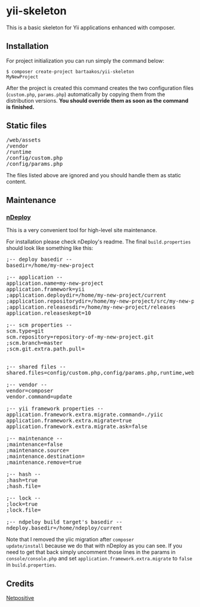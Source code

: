 # yii-skeleton

This is a basic skeleton for Yii applications enhanced with composer.

## Installation

For project initialization you can run simply the command below:

<code>$ composer create-project bartaakos/yii-skeleton MyNewProject</code>

After the project is created this command creates the two configuration files (<code>custom.php</code>, <code>params.php</code>) automatically by copying them from the distribution versions. **You should override them as soon as the command is finished.**

## Static files

<pre>
/web/assets
/vendor
/runtime
/config/custom.php
/config/params.php
</pre>

The files listed above are ignored and you should handle them as static content.

## Maintenance

### [nDeploy](https://github.com/Netpositive/ndeploy)

This is a very convenient tool for high-level site maintenance.

For installation please check nDeploy's readme. The final <code>build.properties</code> should look like something like this:

<pre>
;-- deploy basedir --
basedir=/home/my-new-project

;-- application --
application.name=my-new-project
application.framework=yii
;application.deploydir=/home/my-new-project/current
;application.repositorydir=/home/my-new-project/src/my-new-project
;application.releasesdir=/home/my-new-project/releases
application.releaseskept=10

;-- scm properties --
scm.type=git
scm.repository=repository-of-my-new-project.git
;scm.branch=master
;scm.git.extra.path.pull=


;-- shared files --
shared.files=config/custom.php,config/params.php,runtime,web/assets,vendor

;-- vendor --
vendor=composer
vendor.command=update

;-- yii framework properties --
application.framework.extra.migrate.command=./yiic
application.framework.extra.migrate=true
application.framework.extra.migrate.ask=false

;-- maintenance --
;maintenance=false
;maintenance.source=
;maintenance.destination=
;maintenance.remove=true

;-- hash --
;hash=true
;hash.file=

;-- lock --
;lock=true
;lock.file=

;-- ndpeloy build target's basedir --
ndeploy.basedir=/home/ndeploy/current
</pre>

Note that I removed the yiic migration after <code>composer update/install</code> because we do that with nDeploy as you can see. If you need to get that back simply uncomment those lines in the params in <code>console/console.php</code> and set <code>application.framework.extra.migrate</code> to <code>false</code> in <code>build.properties</code>.

## Credits

[Netpositive](http://netpositive.hu)
